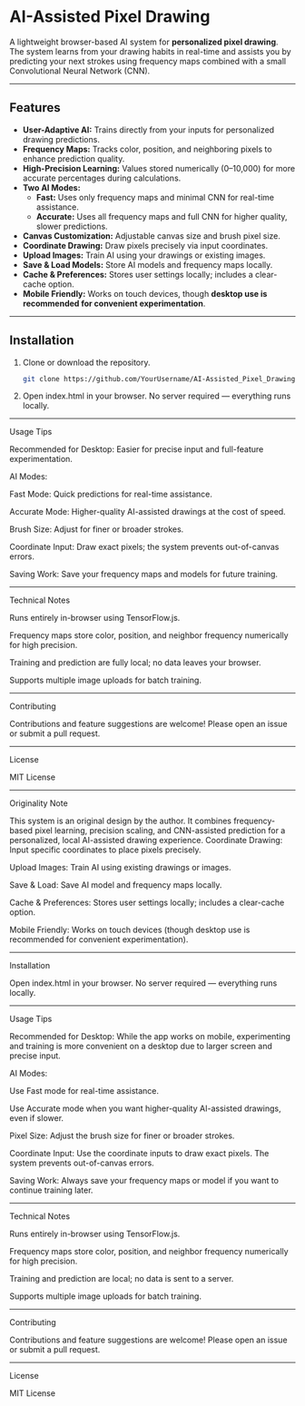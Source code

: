 # AI-Assisted Pixel Drawing

A lightweight browser-based AI system for **personalized pixel drawing**.  
The system learns from your drawing habits in real-time and assists you by predicting your next strokes using frequency maps combined with a small Convolutional Neural Network (CNN).

---

## Features

- **User-Adaptive AI:** Trains directly from your inputs for personalized drawing predictions.
- **Frequency Maps:** Tracks color, position, and neighboring pixels to enhance prediction quality.
- **High-Precision Learning:** Values stored numerically (0–10,000) for more accurate percentages during calculations.
- **Two AI Modes:**
  - **Fast:** Uses only frequency maps and minimal CNN for real-time assistance.
  - **Accurate:** Uses all frequency maps and full CNN for higher quality, slower predictions.
- **Canvas Customization:** Adjustable canvas size and brush pixel size.
- **Coordinate Drawing:** Draw pixels precisely via input coordinates.
- **Upload Images:** Train AI using your drawings or existing images.
- **Save & Load Models:** Store AI models and frequency maps locally.
- **Cache & Preferences:** Stores user settings locally; includes a clear-cache option.
- **Mobile Friendly:** Works on touch devices, though **desktop use is recommended for convenient experimentation**.

---

## Installation

1. Clone or download the repository.  
   ```bash
   git clone https://github.com/YourUsername/AI-Assisted_Pixel_Drawing.git

2. Open index.html in your browser.
No server required — everything runs locally.




---

Usage Tips

Recommended for Desktop: Easier for precise input and full-feature experimentation.

AI Modes:

Fast Mode: Quick predictions for real-time assistance.

Accurate Mode: Higher-quality AI-assisted drawings at the cost of speed.


Brush Size: Adjust for finer or broader strokes.

Coordinate Input: Draw exact pixels; the system prevents out-of-canvas errors.

Saving Work: Save your frequency maps and models for future training.



---

Technical Notes

Runs entirely in-browser using TensorFlow.js.

Frequency maps store color, position, and neighbor frequency numerically for high precision.

Training and prediction are fully local; no data leaves your browser.

Supports multiple image uploads for batch training.



---

Contributing

Contributions and feature suggestions are welcome! Please open an issue or submit a pull request.


---

License

MIT License


---

Originality Note

This system is an original design by the author.
It combines frequency-based pixel learning, precision scaling, and CNN-assisted prediction for a personalized, local AI-assisted drawing experience.
Coordinate Drawing: Input specific coordinates to place pixels precisely.

Upload Images: Train AI using existing drawings or images.

Save & Load: Save AI model and frequency maps locally.

Cache & Preferences: Stores user settings locally; includes a clear-cache option.

Mobile Friendly: Works on touch devices (though desktop use is recommended for convenient experimentation).



---

Installation

Open index.html in your browser. No server required — everything runs locally.


---

Usage Tips

Recommended for Desktop: While the app works on mobile, experimenting and training is more convenient on a desktop due to larger screen and precise input.

AI Modes:

Use Fast mode for real-time assistance.

Use Accurate mode when you want higher-quality AI-assisted drawings, even if slower.


Pixel Size: Adjust the brush size for finer or broader strokes.

Coordinate Input: Use the coordinate inputs to draw exact pixels. The system prevents out-of-canvas errors.

Saving Work: Always save your frequency maps or model if you want to continue training later.



---

Technical Notes

Runs entirely in-browser using TensorFlow.js.

Frequency maps store color, position, and neighbor frequency numerically for high precision.

Training and prediction are local; no data is sent to a server.

Supports multiple image uploads for batch training.



---

Contributing

Contributions and feature suggestions are welcome!
Please open an issue or submit a pull request.


---

License

MIT License
